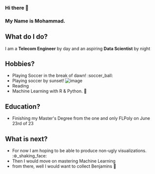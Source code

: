 ### Hi there 👋
### My Name is Mohammad.
## What do I do?
I am a **Telecom Engineer** by day and an aspiring **Data Scientist** by night
## Hobbies?
- Playing Soccer in the break of dawn! :soccer_ball:
- Playing soccer by sunset! 
![image](https://github.com/mjumma77/mjumma77/assets/107766223/275d004b-fec0-431c-bb75-fa4ab2921c93)
- Reading
- Machine Learning with R & Python. :face_with_thermometer:
## Education?
- Finishing my Master's Degree from the one and only FLPoly on June 23rd of 23
## What is next?
- For now I am hoping to be able to produce non-ugly visualizations. :⊛_shaking_face:
- Then I would move on mastering Machine Learning
- from there, well I would want to collect Benjamins :money_mouth_face:
